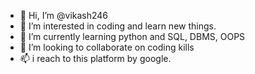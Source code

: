 - 👋 Hi, I’m @vikash246
- 👀 I’m interested in coding and learn new things.
- 🌱 I’m currently learning python and SQL, DBMS, OOPS 
- 💞️ I’m looking to collaborate on coding kills 
- 📫 i reach to this platform by google.

<!---
vikash246/vikash246 is a ✨ special ✨ repository because its `README.md` (this file) appears on your GitHub profile.
You can click the Preview link to take a look at your changes.
--->
